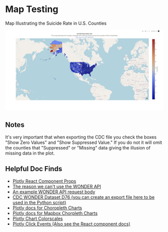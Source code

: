 # Map Testing
Map Illustrating the Suicide Rate in U.S. Counties

<img src='./docs/draft-screenshot.jpg' alt='Screenshot of draft MVP'>

## Notes
It's very important that when exporting the CDC file you check the boxes "Show Zero Values" and "Show Suppressed Value." If you do not it will omit the counties that "Suppressed" or "Missing" data giving the illusion of missing data in the plot.

## Helpful Doc Finds
- [Plotly React Component Props](https://github.com/plotly/react-plotly.js#basic-props)
- [The reason we can't use the WONDER API](https://wonder.cdc.gov/wonder/help/WONDER-API.html#:~:text=More%20about%20WONDER%20API%20queries%3A)
- [An example WONDER API request body](https://wonder.cdc.gov/wonder/help/API-Examples/D76_Example1-req.xml)
- [CDC WONDER Dataset D76 (you can create an export file here to be used in the Python script)](https://wonder.cdc.gov/ucd-icd10.html)
- [Plotly docs for Choropleth Charts](https://plotly.com/python/county-choropleth/)
- [Plotly docs for Mapbox Chorpleth Charts](https://plotly.com/javascript/mapbox-county-choropleth/)
- [Plotly Chart Colorscales](https://plotly.com/javascript/colorscales/)
- [Plotly Click Events (Also see the React component docs)](https://plotly.com/javascript/click-events/)